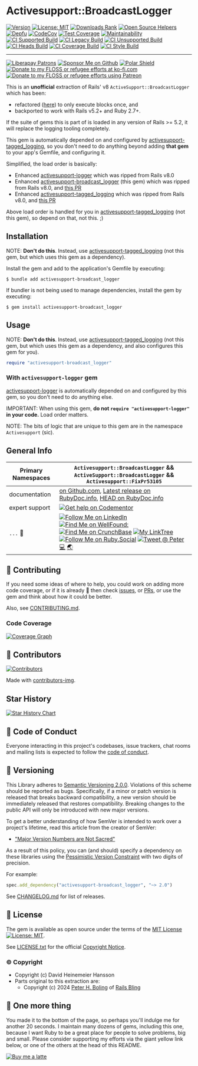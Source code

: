 # Activesupport::BroadcastLogger

[![Version][👽versioni]][👽version]
[![License: MIT][📄license-img]][📄license-ref]
[![Downloads Rank][👽dl-ranki]][👽dl-rank]
[![Open Source Helpers][👽oss-helpi]][👽oss-help]
[![Depfu][🔑depfui♻️]][🔑depfu]
[![CodeCov][🔑codecovi♻️]][🔑codecov]
[![Test Coverage][🔑cc-covi♻️]][🔑cc-cov]
[![Maintainability][🔑cc-mnti♻️]][🔑cc-mnt]
[![CI Supported Build][🚎6-s-wfi]][🚎6-s-wf]
[![CI Legacy Build][🚎4-lg-wfi]][🚎4-lg-wf]
[![CI Unsupported Build][🚎7-us-wfi]][🚎7-us-wf]
[![CI Heads Build][🚎3-hd-wfi]][🚎3-hd-wf]
[![CI Coverage Build][🚎2-cov-wfi]][🚎2-cov-wf]
[![CI Style Build][🚎5-st-wfi]][🚎5-st-wf]

<!--- ( 👽️ INFO LINKS ) -->

[👽dl-rank]: https://rubygems.org/gems/activesupport-broadcast_logger
[👽dl-ranki]: https://img.shields.io/gem/rd/activesupport-broadcast_logger.svg
[👽oss-help]: https://www.codetriage.com/pboling/activesupport-broadcast_logger
[👽oss-helpi]: https://www.codetriage.com/pboling/activesupport-broadcast_logger/badges/users.svg
[👽version]: https://rubygems.org/gems/activesupport-broadcast_logger
[👽versioni]: https://img.shields.io/gem/v/activesupport-broadcast_logger.svg

<!--- ( 🔑 KEYED LINKS ) -->

[🔑cc-mnt]: https://codeclimate.com/github/pboling/activesupport-broadcast_logger/maintainability
[🔑cc-mnti♻️]: https://api.codeclimate.com/v1/badges/c19ba0b6a247c540ae50/maintainability
[🔑cc-cov]: https://codeclimate.com/github/pboling/activesupport-broadcast_logger/test_coverage
[🔑cc-covi♻️]: https://api.codeclimate.com/v1/badges/c19ba0b6a247c540ae50/test_coverage
[🔑codecov]: https://codecov.io/gh/pboling/activesupport-broadcast_logger
[🔑codecovi♻️]: https://codecov.io/gh/pboling/activesupport-broadcast_logger/branch/main/graph/badge.svg?token=1oWkmE3qSs
[🔑depfu]: https://depfu.com/github/pboling/activesupport-broadcast_logger
[🔑depfui♻️]: https://badges.depfu.com/badges/f6465157c6cc8971bff86ea59376bd8d/count.svg

<!--- ( 🚎 BUILD LINKS ) -->

[🚎2-cov-wf]: https://github.com/pboling/activesupport-broadcast_logger/actions/workflows/coverage.yml
[🚎2-cov-wfi]: https://github.com/pboling/activesupport-broadcast_logger/actions/workflows/coverage.yml/badge.svg
[🚎3-hd-wf]: https://github.com/pboling/activesupport-broadcast_logger/actions/workflows/heads.yml
[🚎3-hd-wfi]: https://github.com/pboling/activesupport-broadcast_logger/actions/workflows/heads.yml/badge.svg
[🚎4-lg-wf]: https://github.com/pboling/activesupport-broadcast_logger/actions/workflows/legacy.yml
[🚎4-lg-wfi]: https://github.com/pboling/activesupport-broadcast_logger/actions/workflows/legacy.yml/badge.svg
[🚎5-st-wf]: https://github.com/pboling/activesupport-broadcast_logger/actions/workflows/style.yml
[🚎5-st-wfi]: https://github.com/pboling/activesupport-broadcast_logger/actions/workflows/style.yml/badge.svg
[🚎6-s-wf]: https://github.com/pboling/activesupport-broadcast_logger/actions/workflows/supported.yml
[🚎6-s-wfi]: https://github.com/pboling/activesupport-broadcast_logger/actions/workflows/supported.yml/badge.svg
[🚎7-us-wf]: https://github.com/pboling/activesupport-broadcast_logger/actions/workflows/unsupported.yml
[🚎7-us-wfi]: https://github.com/pboling/activesupport-broadcast_logger/actions/workflows/unsupported.yml/badge.svg

-----

[![Liberapay Patrons][⛳liberapay-img]][⛳liberapay]
[![Sponsor Me on Github][🖇sponsor-img]][🖇sponsor]
[![Polar Shield][🖇polar-img]][🖇polar]
[![Donate to my FLOSS or refugee efforts at ko-fi.com][🖇kofi-img]][🖇kofi]
[![Donate to my FLOSS or refugee efforts using Patreon][🖇patreon-img]][🖇patreon]

[⛳liberapay-img]: https://img.shields.io/liberapay/patrons/pboling.svg?logo=liberapay
[⛳liberapay]: https://liberapay.com/pboling/donate
[🖇sponsor-img]: https://img.shields.io/badge/Sponsor_Me!-pboling.svg?style=social&logo=github
[🖇sponsor]: https://github.com/sponsors/pboling
[🖇polar-img]: https://polar.sh/embed/seeks-funding-shield.svg?org=pboling
[🖇polar]: https://polar.sh/pboling
[🖇kofi-img]: https://img.shields.io/badge/buy%20me%20coffee-donate-yellow.svg
[🖇kofi]: https://ko-fi.com/O5O86SNP4
[🖇patreon-img]: https://img.shields.io/badge/patreon-donate-yellow.svg
[🖇patreon]: https://patreon.com/galtzo

This is an **unofficial** extraction of Rails' v8 `ActiveSupport::BroadcastLogger` which has been:
* refactored ([here](https://github.com/rails/rails/pull/53093)) to only execute blocks once, and
* backported to work with Rails v5.2+ and Ruby 2.7+.

If the suite of gems this is part of is loaded in any version of Rails >= 5.2,
it will replace the logging tooling completely.

This gem is automatically depended on and configured by [activesupport-tagged_logging][activesupport-tagged_logging],
so you don't need to do anything beyond adding **that gem** to your app's Gemfile, and configuring it.

Simplified, the load order is basically:

- Enhanced [activesupport-logger][activesupport-logger] which was ripped from Rails v8.0
- Enhanced [activesupport-broadcast_logger][activesupport-broadcast_logger] (this gem) which was ripped from Rails v8.0, and [this PR][pr-53093]
- Enhanced [activesupport-tagged_logging][activesupport-tagged_logging] which was ripped from Rails v8.0, and [this PR][pr-53105]

Above load order is handled for you in [activesupport-tagged_logging][activesupport-tagged_logging] (not this gem),
so depend on that, not this. ;)

[activesupport-logger]: https://github.com/pboling/activesupport-logger
[activesupport-broadcast_logger]: https://github.com/pboling/activesupport-broadcast_logger
[activesupport-tagged_logging]: https://github.com/pboling/activesupport-tagged_logging
[pr-53105]: https://github.com/rails/rails/pull/53105
[pr-53093]: https://github.com/rails/rails/pull/53093

## Installation

NOTE: **Don't do this**.  Instead, use [activesupport-tagged_logging][activesupport-tagged_logging]
(not this gem, but which uses this gem as a dependency).

Install the gem and add to the application's Gemfile by executing:

    $ bundle add activesupport-broadcast_logger

If bundler is not being used to manage dependencies, install the gem by executing:

    $ gem install activesupport-broadcast_logger

## Usage

NOTE: **Don't do this**.  Instead, use [activesupport-tagged_logging][activesupport-tagged_logging]
(not this gem, but which uses this gem as a dependency, and also configures this gem for you).

```ruby
require "activesupport-broadcast_logger"
```

### With `activesupport-logger` gem

[activesupport-logger][activesupport-logger]
is automatically depended on and configured by this gem,
so you don't need to do anything else.

IMPORTANT: When using this gem,
**do not `require "activesupport-logger"` in your code.**
Load order matters.

NOTE: The bits of logic that are unique to this gem are in the namespace `Activesupport` (sic).

## General Info

| Primary Namespaces | `Activesupport::BroadcastLogger` && `ActiveSupport::BroadcastLogger` && `Activesupport::FixPr53105`                                                                                                                                                                                                                                                                                                       |
|--------------------|----------------------------------------------------------------------------------------------------------------------------------------------------------------------------------------------------------------------------------------------------------------------------------------------------------------------------------------------------------|
| documentation      | [on Github.com][homepage], [Latest release on RubyDoc.info][documentation], [HEAD on RubyDoc.info][documentation-head]                                                                                                                                                                                                                                   |
| expert support     | [![Get help on Codementor](https://cdn.codementor.io/badges/get_help_github.svg)](https://www.codementor.io/peterboling?utm_source=github&utm_medium=button&utm_term=peterboling&utm_campaign=github)                                                                                                                                                    |
| `...` 💖           | [![Follow Me on LinkedIn][🖇linkedin-img]][🖇linkedin] [![Find Me on WellFound:][✌️wellfound-img]][✌️wellfound] [![Find Me on CrunchBase][💲crunchbase-img]][💲crunchbase] [![My LinkTree][🌳linktree-img]][🌳linktree] [![Follow Me on Ruby.Social][🐘ruby-mast-img]][🐘ruby-mast] [![Tweet @ Peter][🐦tweet-img]][🐦tweet] [💻][coderme] [🌏][aboutme] |

<!-- 7️⃣ spread 💖 -->
[🐦tweet-img]: https://img.shields.io/twitter/follow/galtzo.svg?style=social&label=Follow%20%40galtzo
[🐦tweet]: http://twitter.com/galtzo
[🚎blog]: http://www.railsbling.com/tags/activesupport-broadcast_logger/
[🚎blog-img]: https://img.shields.io/badge/blog-railsbling-brightgreen.svg?style=flat
[🖇linkedin]: http://www.linkedin.com/in/peterboling
[🖇linkedin-img]: https://img.shields.io/badge/PeterBoling-blue?style=plastic&logo=linkedin
[✌️wellfound]: https://angel.co/u/peter-boling
[✌️wellfound-img]: https://img.shields.io/badge/peter--boling-orange?style=plastic&logo=wellfound
[💲crunchbase]: https://www.crunchbase.com/person/peter-boling
[💲crunchbase-img]: https://img.shields.io/badge/peter--boling-purple?style=plastic&logo=crunchbase
[🐘ruby-mast]: https://ruby.social/@galtzo
[🐘ruby-mast-img]: https://img.shields.io/mastodon/follow/109447111526622197?domain=https%3A%2F%2Fruby.social&style=plastic&logo=mastodon&label=Ruby%20%40galtzo
[🌳linktree]: https://linktr.ee/galtzo
[🌳linktree-img]: https://img.shields.io/badge/galtzo-purple?style=plastic&logo=linktree

<!-- Maintainer Contact Links -->
[aboutme]: https://about.me/peter.boling
[coderme]: https://coderwall.com/Peter%20Boling

## 🤝 Contributing

If you need some ideas of where to help, you could work on adding more code coverage,
or if it is already 💯 then check [issues][🤝issues], or [PRs][🤝pulls],
or use the gem and think about how it could be better.

Also, see [CONTRIBUTING.md][🤝contributing].

[🤝issues]: https://github.com/pboling/activesupport-broadcast_logger/issues
[🤝pulls]: https://github.com/pboling/activesupport-broadcast_logger/pulls
[🤝contributing]: CONTRIBUTING.md

### Code Coverage

[![Coverage Graph][🔑codecov-g]][🔑codecov]

[🔑codecov-g]: https://codecov.io/gh/pboling/activesupport-broadcast_logger/graphs/tree.svg?token=cc6UdZCpAL

## 🌈 Contributors

[![Contributors][🖐contributors-img]][🖐contributors]

Made with [contributors-img][🖐contrib-rocks].

[🖐contrib-rocks]: https://contrib.rocks
[🖐contributors]: https://github.com/pboling/activesupport-broadcast_logger/graphs/contributors
[🖐contributors-img]: https://contrib.rocks/image?repo=pboling/activesupport-broadcast_logger

## Star History

<a href="https://star-history.com/#pboling/activesupport-broadcast_logger&Date">
 <picture>
   <source media="(prefers-color-scheme: dark)" srcset="https://api.star-history.com/svg?repos=pboling/activesupport-broadcast_logger&type=Date&theme=dark" />
   <source media="(prefers-color-scheme: light)" srcset="https://api.star-history.com/svg?repos=pboling/activesupport-broadcast_logger&type=Date" />
   <img alt="Star History Chart" src="https://api.star-history.com/svg?repos=pboling/activesupport-broadcast_logger&type=Date" />
 </picture>
</a>

## 🪇 Code of Conduct

Everyone interacting in this project's codebases, issue trackers,
chat rooms and mailing lists is expected to follow the [code of conduct][🪇conduct].

[🪇conduct]: CODE_OF_CONDUCT.md

## 📌 Versioning

This Library adheres to [Semantic Versioning 2.0.0][📌semver].
Violations of this scheme should be reported as bugs.
Specifically, if a minor or patch version is released that breaks backward compatibility,
a new version should be immediately released that restores compatibility.
Breaking changes to the public API will only be introduced with new major versions.

To get a better understanding of how SemVer is intended to work over a project's lifetime,
read this article from the creator of SemVer:

- ["Major Version Numbers are Not Sacred"][📌major-versions-not-sacred]

As a result of this policy, you can (and should) specify a dependency on these libraries using
the [Pessimistic Version Constraint][📌pvc] with two digits of precision.

For example:

```ruby
spec.add_dependency("activesupport-broadcast_logger", "~> 2.0")
```

See [CHANGELOG.md][📌changelog] for list of releases.

<!--- ( 📌 VERSIONING LINKS ) -->

[📌pvc]: http://guides.rubygems.org/patterns/#pessimistic-version-constraint
[📌semver]: http://semver.org/
[📌major-versions-not-sacred]: https://tom.preston-werner.com/2022/05/23/major-version-numbers-are-not-sacred.html
[📌changelog]: CHANGELOG.md

## 📄 License

The gem is available as open source under the terms of
the [MIT License][📄license] [![License: MIT][📄license-img]][📄license-ref].

See [LICENSE.txt][📄license] for the official [Copyright Notice][📄copyright-notice-explainer].

<!--- ( 📄 LEGAL LINKS ) -->

[📄copyright-notice-explainer]: https://opensource.stackexchange.com/questions/5778/why-do-licenses-such-as-the-mit-license-specify-a-single-year
[📄license]: LICENSE.txt
[📄license-ref]: https://opensource.org/licenses/MIT
[📄license-img]: https://img.shields.io/badge/License-MIT-green.svg

### © Copyright

* Copyright (c) David Heinemeier Hansson
* Parts original to this extraction are:
  * Copyright (c) 2024 [Peter H. Boling][peterboling] of [Rails Bling][railsbling]

[railsbling]: http://www.railsbling.com
[peterboling]: http://www.peterboling.com
[bundle-group-pattern]: https://gist.github.com/pboling/4564780
[documentation]: http://rubydoc.info/gems/activesupport-broadcast_logger
[documentation-head]: https://rubydoc.info/github/pboling/activesupport-broadcast_logger/main
[homepage]: https://github.com/pboling/activesupport-broadcast_logger

## 🤑 One more thing

You made it to the bottom of the page,
so perhaps you'll indulge me for another 20 seconds.
I maintain many dozens of gems, including this one,
because I want Ruby to be a great place for people to solve problems, big and small.
Please consider supporting my efforts via the giant yellow link below,
or one of the others at the head of this README.

[![Buy me a latte][🖇buyme-img]][🖇buyme]

[🖇buyme-img]: https://img.buymeacoffee.com/button-api/?text=Buy%20me%20a%20latte&emoji=&slug=pboling&button_colour=FFDD00&font_colour=000000&font_family=Cookie&outline_colour=000000&coffee_colour=ffffff
[🖇buyme]: https://www.buymeacoffee.com/pboling
